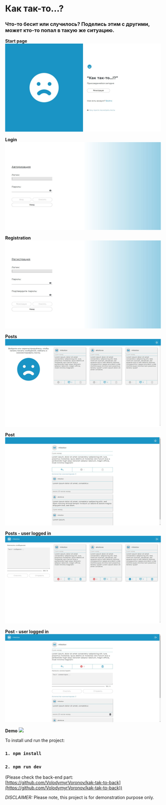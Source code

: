 # Как так-то...?

### Что-то бесит или случилось? Поделись этим с другими, может кто-то попал в такую же ситуацию.

**Start page**
![](./screenshots/start-page.JPG)

**Login**
![](./screenshots/login.JPG)

**Registration**
![](./screenshots/registration.JPG)

**Posts**
![](./screenshots/posts.JPG)

**Post**
![](./screenshots/post.JPG)

**Posts - user logged in**
![](./screenshots/posts-user-logged-in.JPG)

**Post - user logged in**
![](./screenshots/post-user-logged-in.JPG)

**Demo**
![](./demo/demo.gif)

To install und run the project:

### `1. npm install`

### `2. npm run dev`

(Please check the back-end part: [https://github.com/VolodymyrVoronov/kak-tak-to-back](https://github.com/VolodymyrVoronov/kak-tak-to-back))

_DISCLAIMER:_
Please note, this project is for demonstration purpose only.
